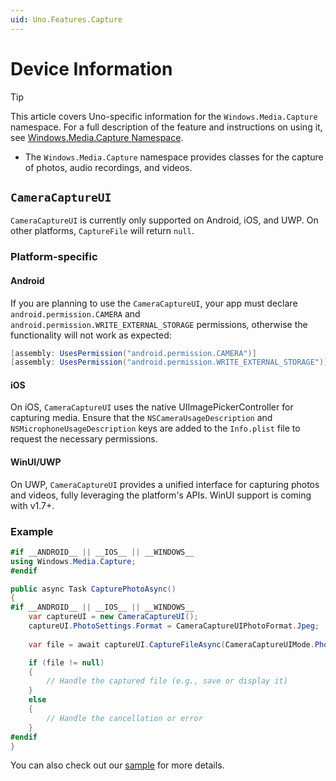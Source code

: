 ```yaml
---
uid: Uno.Features.Capture
---
```


# Device Information

> [!TIP]
> This article covers Uno-specific information for the `Windows.Media.Capture` namespace. For a full description of the feature and instructions on using it, see [Windows.Media.Capture Namespace](https://learn.microsoft.com/uwp/api/windows.media.capture).

- The `Windows.Media.Capture` namespace provides classes for the capture of photos, audio recordings, and videos.

## `CameraCaptureUI`

`CameraCaptureUI` is currently only supported on Android, iOS, and UWP. On other platforms, `CaptureFile` will return `null`.

### Platform-specific

#### Android

If you are planning to use the `CameraCaptureUI`, your app must declare `android.permission.CAMERA` and `android.permission.WRITE_EXTERNAL_STORAGE` permissions, otherwise the functionality will not work as expected:

```csharp
[assembly: UsesPermission("android.permission.CAMERA")]
[assembly: UsesPermission("android.permission.WRITE_EXTERNAL_STORAGE")]
```

#### iOS

On iOS, `CameraCaptureUI` uses the native UIImagePickerController for capturing media. Ensure that the `NSCameraUsageDescription` and `NSMicrophoneUsageDescription` keys are added to the `Info.plist` file to request the necessary permissions.

#### WinUI/UWP

On UWP, `CameraCaptureUI` provides a unified interface for capturing photos and videos, fully leveraging the platform's APIs. WinUI support is coming with v1.7+.

### Example

```csharp
#if __ANDROID__ || __IOS__ || __WINDOWS__
using Windows.Media.Capture;
#endif

public async Task CapturePhotoAsync()
{
#if __ANDROID__ || __IOS__ || __WINDOWS__
    var captureUI = new CameraCaptureUI();
    captureUI.PhotoSettings.Format = CameraCaptureUIPhotoFormat.Jpeg;
    
    var file = await captureUI.CaptureFileAsync(CameraCaptureUIMode.Photo);

    if (file != null)
    {
        // Handle the captured file (e.g., save or display it)
    }
    else
    {
        // Handle the cancellation or error
    }
#endif
}
```

You can also check out our [sample](https://github.com/unoplatform/Uno.Samples/tree/master/UI/CameraCaptureUI) for more details.
